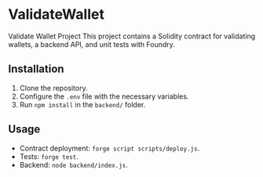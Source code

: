 # ValidateWallet
Validate Wallet Project This project contains a Solidity contract for validating wallets, a backend API, and unit tests with Foundry.  

## Installation
1. Clone the repository.
2. Configure the `.env` file with the necessary variables.
3. Run `npm install` in the `backend/` folder.

## Usage
- Contract deployment: `forge script scripts/deploy.js`.
- Tests: `forge test`.
- Backend: `node backend/index.js`.
